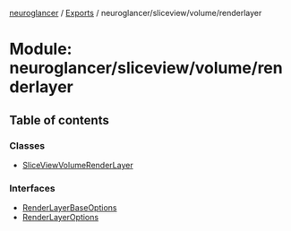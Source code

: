 [neuroglancer](../README.md) / [Exports](../modules.md) / neuroglancer/sliceview/volume/renderlayer

# Module: neuroglancer/sliceview/volume/renderlayer

## Table of contents

### Classes

- [SliceViewVolumeRenderLayer](../classes/neuroglancer_sliceview_volume_renderlayer.SliceViewVolumeRenderLayer.md)

### Interfaces

- [RenderLayerBaseOptions](../interfaces/neuroglancer_sliceview_volume_renderlayer.RenderLayerBaseOptions.md)
- [RenderLayerOptions](../interfaces/neuroglancer_sliceview_volume_renderlayer.RenderLayerOptions.md)
